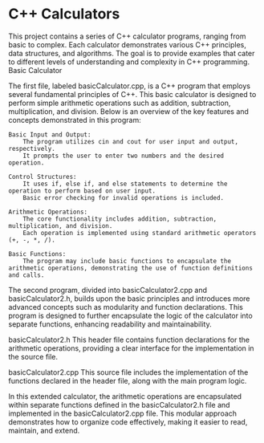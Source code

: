# C++ Calculators
This project contains a series of C++ calculator programs, ranging from basic to complex. Each calculator demonstrates various C++ principles, data structures, and algorithms. The goal is to provide examples that cater to different levels of understanding and complexity in C++ programming.
Basic Calculator

The first file, labeled basicCalculator.cpp, is a C++ program that employs several fundamental principles of C++. This basic calculator is designed to perform simple arithmetic operations such as addition, subtraction, multiplication, and division. Below is an overview of the key features and concepts demonstrated in this program:

    Basic Input and Output:
        The program utilizes cin and cout for user input and output, respectively.
        It prompts the user to enter two numbers and the desired operation.

    Control Structures:
        It uses if, else if, and else statements to determine the operation to perform based on user input.
        Basic error checking for invalid operations is included.

    Arithmetic Operations:
        The core functionality includes addition, subtraction, multiplication, and division.
        Each operation is implemented using standard arithmetic operators (+, -, *, /).

    Basic Functions:
        The program may include basic functions to encapsulate the arithmetic operations, demonstrating the use of function definitions and calls.

The second program, divided into basicCalculator2.cpp and basicCalculator2.h, builds upon the basic principles and introduces more advanced concepts such as modularity and function declarations. This program is designed to further encapsulate the logic of the calculator into separate functions, enhancing readability and maintainability.

basicCalculator2.h
This header file contains function declarations for the arithmetic operations, providing a clear interface for the implementation in the source file.

basicCalculator2.cpp
This source file includes the implementation of the functions declared in the header file, along with the main program logic.

In this extended calculator, the arithmetic operations are encapsulated within separate functions defined in the basicCalculator2.h file and implemented in the basicCalculator2.cpp file. This modular approach demonstrates how to organize code effectively, making it easier to read, maintain, and extend.
